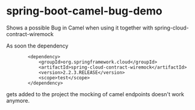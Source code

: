 # spring-boot-camel-bug-demo
Shows a possible Bug in Camel when using it together with spring-cloud-contract-wiremock

As soon the dependency 

```
        <dependency>
            <groupId>org.springframework.cloud</groupId>
            <artifactId>spring-cloud-contract-wiremock</artifactId>
            <version>2.2.3.RELEASE</version>
            <scope>test</scope>
        </dependency>
```

gets added to the project the mocking of camel endpoints doesn't work anymore.
